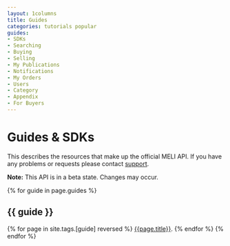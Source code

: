 ```yaml
---
layout: 1columns
title: Guides
categories: tutorials popular
guides: 
- SDKs
- Searching
- Buying
- Selling
- My Publications
- Notifications
- My Orders
- Users
- Category
- Appendix
- For Buyers
---
```


# Guides & SDKs

This describes the resources that make up the official MELI API. If
you have any problems or requests please contact
[support](mailto:developers@mercadolibre.com?subject=Meli-API).

**Note:** This API is in a beta state. Changes may occur.


{% for guide in page.guides %}
## {{ guide }}
{% for page in site.tags.[guide] reversed %}
[{{page.title}}]({{page.url}}).
{% endfor %}
{% endfor %}

